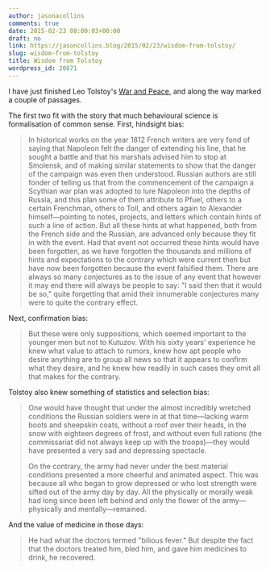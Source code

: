 ```yaml
---
author: jasonacollins
comments: true
date: 2015-02-23 08:00:03+00:00
draft: no
link: https://jasoncollins.blog/2015/02/23/wisdom-from-tolstoy/
slug: wisdom-from-tolstoy
title: Wisdom from Tolstoy
wordpress_id: 20871
---
```


I have just finished Leo Tolstoy's [War and Peace](http://www.gutenberg.org/ebooks/2600), and along the way marked a couple of passages.

The first two fit with the story that much behavioural science is formalisation of common sense. First, hindsight bias:


<blockquote>In historical works on the year 1812 French writers are very fond of saying that Napoleon felt the danger of extending his line, that he sought a battle and that his marshals advised him to stop at Smolensk, and of making similar statements to show that the danger of the campaign was even then understood. Russian authors are still fonder of telling us that from the commencement of the campaign a Scythian war plan was adopted to lure Napoleon into the depths of Russia, and this plan some of them attribute to Pfuel, others to a certain Frenchman, others to Toll, and others again to Alexander himself—pointing to notes, projects, and letters which contain hints of such a line of action. But all these hints at what happened, both from the French side and the Russian, are advanced only because they fit in with the event. Had that event not occurred these hints would have been forgotten, as we have forgotten the thousands and millions of hints and expectations to the contrary which were current then but have now been forgotten because the event falsified them. There are always so many conjectures as to the issue of any event that however it may end there will always be people to say: "I said then that it would be so," quite forgetting that amid their innumerable conjectures many were to quite the contrary effect.</blockquote>


Next, confirmation bias:


<blockquote>But these were only suppositions, which seemed important to the younger men but not to Kutuzov. With his sixty years' experience he knew what value to attach to rumors, knew how apt people who desire anything are to group all news so that it appears to confirm what they desire, and he knew how readily in such cases they omit all that makes for the contrary.</blockquote>


Tolstoy also knew something of statistics and selection bias:


<blockquote>One would have thought that under the almost incredibly wretched conditions the Russian soldiers were in at that time—lacking warm boots and sheepskin coats, without a roof over their heads, in the snow with eighteen degrees of frost, and without even full rations (the commissariat did not always keep up with the troops)—they would have presented a very sad and depressing spectacle.

On the contrary, the army had never under the best material conditions presented a more cheerful and animated aspect. This was because all who began to grow depressed or who lost strength were sifted out of the army day by day. All the physically or morally weak had long since been left behind and only the flower of the army—physically and mentally—remained.</blockquote>


And the value of medicine in those days:


<blockquote>He had what the doctors termed "bilious fever." But despite the fact that the doctors treated him, bled him, and gave him medicines to drink, he recovered.</blockquote>
